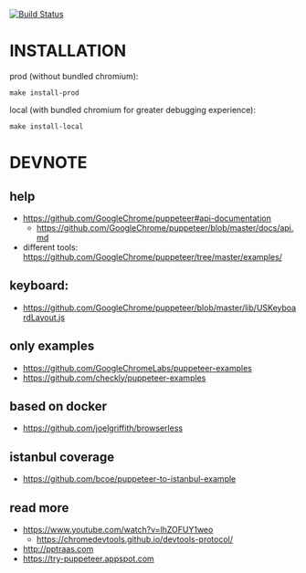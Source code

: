 [![Build Status](https://travis-ci.org/stopsopa/state-of-puppeteer.svg?branch=master)](https://travis-ci.org/stopsopa/state-of-puppeteer)

# INSTALLATION

prod (without bundled chromium):

    make install-prod
    
local (with bundled chromium for greater debugging experience):
    
    make install-local
    



# DEVNOTE
## help

* https://github.com/GoogleChrome/puppeteer#api-documentation
    * https://github.com/GoogleChrome/puppeteer/blob/master/docs/api.md
* different tools: https://github.com/GoogleChrome/puppeteer/tree/master/examples/

## keyboard:
* https://github.com/GoogleChrome/puppeteer/blob/master/lib/USKeyboardLayout.js

## only examples
* https://github.com/GoogleChromeLabs/puppeteer-examples
* https://github.com/checkly/puppeteer-examples

## based on docker
* https://github.com/joelgriffith/browserless


## istanbul coverage
* https://github.com/bcoe/puppeteer-to-istanbul-example

## read more
* https://www.youtube.com/watch?v=lhZOFUY1weo
    * https://chromedevtools.github.io/devtools-protocol/
* http://pptraas.com
* https://try-puppeteer.appspot.com
